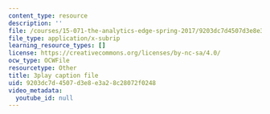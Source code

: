 ```yaml
---
content_type: resource
description: ''
file: /courses/15-071-the-analytics-edge-spring-2017/9203dc7d4507d3e8e3a28c28072f0248_8ryWylXv0WE.srt
file_type: application/x-subrip
learning_resource_types: []
license: https://creativecommons.org/licenses/by-nc-sa/4.0/
ocw_type: OCWFile
resourcetype: Other
title: 3play caption file
uid: 9203dc7d-4507-d3e8-e3a2-8c28072f0248
video_metadata:
  youtube_id: null
---
```

